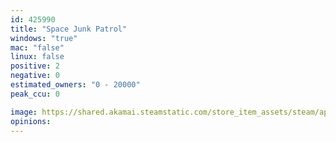 ```yaml
---
id: 425990
title: "Space Junk Patrol"
windows: "true"
mac: "false"
linux: false
positive: 2
negative: 0
estimated_owners: "0 - 20000"
peak_ccu: 0

image: https://shared.akamai.steamstatic.com/store_item_assets/steam/apps/425990/header.jpg?t=1480615814
opinions:
---
```

